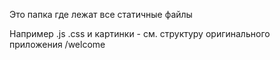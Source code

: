 Это папка где лежат все статичные файлы

Например .js .css и картинки - см. структуру оригинального приложения /welcome
